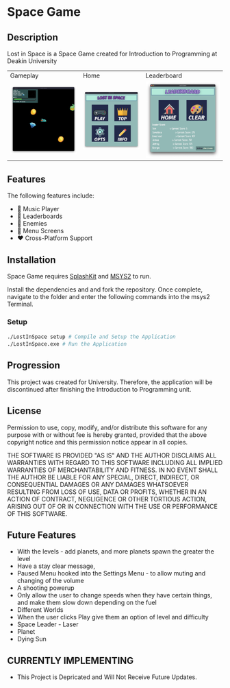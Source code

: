 # Space Game 
## Description
Lost in Space is a Space Game created for Introduction to Programming at Deakin University

<table>
    <tr>
        <td>Gameplay</td>
        <td>Home</td>
        <td>Leaderboard</td>
    </tr>
    <tr>
        <td>
            <img src="Screenshots/gameplay.png">
        </td>
        <td>
            <img src="Screenshots/home.png">
        </td>
        <td>
            <img src="Screenshots/leaderboard.png">
        </td>
    </tr>
</table>

## Features
The following features include:
<br />
- 💙 Music Player
- 💜 Leaderboards
- 💚 Enemies
- 💛 Menu Screens
- ❤️ Cross-Platform Support

## Installation

Space Game requires [SplashKit](https://www.splashkit.io/) and [MSYS2](https://www.msys2.org/) to run.

Install the dependencies and and fork the repository. Once complete, navigate to the folder and enter the following commands into the msys2 Terminal.

### Setup
```sh
./LostInSpace setup # Compile and Setup the Application
./LostInSpace.exe # Run the Application
```

## Progression
This project was created for University. Therefore, the application will be discontinued after finishing the Introduction to Programming unit.

## License
Permission to use, copy, modify, and/or distribute this software for any purpose with or without fee is hereby granted, provided that the above copyright notice and this permission notice appear in all copies.

THE SOFTWARE IS PROVIDED "AS IS" AND THE AUTHOR DISCLAIMS ALL WARRANTIES WITH REGARD TO THIS SOFTWARE INCLUDING ALL IMPLIED WARRANTIES OF MERCHANTABILITY AND FITNESS. IN NO EVENT SHALL THE AUTHOR BE LIABLE FOR ANY SPECIAL, DIRECT, INDIRECT, OR CONSEQUENTIAL DAMAGES OR ANY DAMAGES WHATSOEVER RESULTING FROM LOSS OF USE, DATA OR PROFITS, WHETHER IN AN ACTION OF CONTRACT, NEGLIGENCE OR OTHER TORTIOUS ACTION, ARISING OUT OF OR IN CONNECTION WITH THE USE OR PERFORMANCE OF THIS SOFTWARE.

## Future Features
+ With the levels - add planets, and more planets spawn the greater the level
+ Have a stay clear message,
+ Paused Menu hooked into the Settings Menu - to allow muting and changing of the volume
+ A shooting powerup
+ Only allow the user to change speeds when they have certain things, and make them slow down depending on the fuel
+ Different Worlds
+ When the user clicks Play give them an option of level and difficulty
+ Space Leader - Laser
+ Planet
+ Dying Sun

## CURRENTLY IMPLEMENTING
+ This Project is Depricated and Will Not Receive Future Updates.